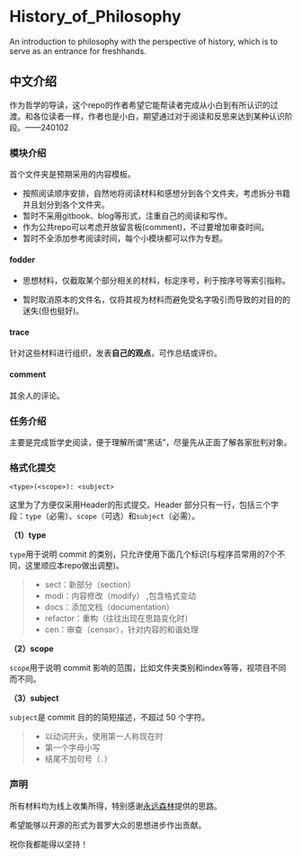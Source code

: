 # History_of_Philosophy
An introduction to philosophy with the perspective of history, which is to serve as an entrance for freshhands.

## 中文介绍
作为哲学的导读，这个repo的作者希望它能帮读者完成从小白到有所认识的过渡。和各位读者一样，作者也是小白，期望通过对于阅读和反思来达到某种认识阶段。——240102
### 模块介绍
首个文件夹是预期采用的内容模板。

- 按照阅读顺序安排，自然地将阅读材料和感想分到各个文件夹，考虑拆分书籍并且划分到各个文件夹。
- 暂时不采用gitbook、blog等形式，注重自己的阅读和写作。
- 作为公共repo可以考虑开放留言板(comment)，不过要增加审查时间。
- 暂时不全添加参考阅读时间，每个小模块都可以作为专题。
#### fodder
- 思想材料，仅截取某个部分相关的材料，标定序号，利于按序号等索引指称。

- 暂时取消原本的文件名，仅将其视为材料而避免受名字吸引而导致的对目的的迷失(但也挺好)。

#### trace
针对这些材料进行组织，发表**自己的观点**，可作总结或评价。
#### comment
其余人的评论。

### 任务介绍
主要是完成哲学史阅读，便于理解所谓“黑话”，尽量先从正面了解各家批判对象。

### 格式化提交

```
<type>(<scope>): <subject>
```

这里为了方便仅采用Header的形式提交。Header 部分只有一行，包括三个字段：`type`（必需）、`scope`（可选）和`subject`（必需）。

**（1）type**

`type`用于说明 commit 的类别，只允许使用下面几个标识(与程序员常用的7个不同，这里顺应本repo做出调整)。

> *   sect：新部分（section）
> *   modi：内容修改（modify） ,包含格式变动
> *   docs：添加文档（documentation）
> *   refactor：重构（往往出现在思路变化时）
> *   cen：审查（censor），针对内容的和谐处理

**（2）scope**

`scope`用于说明 commit 影响的范围，比如文件夹类别和index等等，视项目不同而不同。

**（3）subject**

`subject`是 commit 目的的简短描述，不超过 50 个字符。

> *   以动词开头，使用第一人称现在时
> *   第一个字母小写
> *   结尾不加句号（`.`）

### 声明

所有材料均为线上收集所得，特别感谢[永远森林](https://xn--btvs3af6e0w5c.com/)提供的思路。

希望能够以开源的形式为普罗大众的思想进步作出贡献。

祝你我都能得以坚持！
